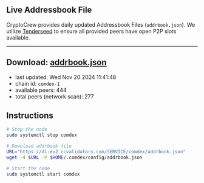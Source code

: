 ## Live Addressbook File

CryptoCrew provides daily updated Addressbook Files (`addrbook.json`). We utilize [Tenderseed](https://github.com/binaryholdings/tenderseed) to ensure all provided peers have open P2P slots available.

---
**Download: [addrbook.json](https://dl-eu2.ccvalidators.com/SERVICE/comdex/addrbook.json)**
---

- last updated: Wed Nov 20 2024 11:41:48
- chain id: `comdex-1`
- available peers: 444
- total peers (network scan): 277

## Instructions
```sh
# Stop the node
sudo systemctl stop comdex

# Download addrbook file
URL="https://dl-eu2.ccvalidators.com/SERVICE/comdex/addrbook.json"
wget -4 $URL -P $HOME/.comdex/config/addrbook.json

# Start the node
sudo systemctl start comdex
```
